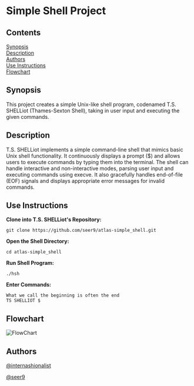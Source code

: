 # Simple Shell Project

## Contents

[Synopsis](#synopsis)<br>
[Description](#description)<br>
[Authors](#authors)<br>
[Use Instructions](#use-instructions)<br>
[Flowchart](#flowchart)<br>

## Synopsis

This project creates a simple Unix-like shell program, codenamed T.S. SHELLiot (Thames-Sexton Shell), taking in user input and executing the given commands.

## Description

T.S. SHELLiot implements a simple command-line shell that mimics basic Unix shell functionality. It continuously displays a prompt ($) and allows users to execute commands by typing them into the terminal. The shell can handle interactive and non-interactive modes, parsing user input and executing commands using execve. It also gracefully handles end-of-file (EOF) signals and displays appropriate error messages for invalid commands.

## Use Instructions

**Clone into T.S. SHELLiot's Repository:**
```
git clone https://github.com/seer9/atlas-simple_shell.git
```

**Open the Shell Directory:**
```
cd atlas-simple_shell
```

**Run Shell Program:**
```
./hsh
```

**Enter Commands:**
```
What we call the beginning is often the end
TS SHELLIOT $
```

## Flowchart

![FlowChart](https://github.com/seer9/atlas-simple_shell/blob/main/flowchart.jpg)

## Authors

[@internashionalist](https://github.com/internashionalist/internashionalist/blob/main/README.md)

[@seer9]()
